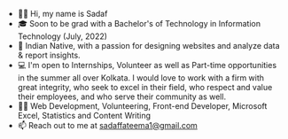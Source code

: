 - 👋🏽 Hi, my name is Sadaf
- 🎓 Soon to be grad with a Bachelor's of Technology in Information Technology (July, 2022)
- 🌇 Indian Native, with a passion for designing websites and analyze data & report insights.
- 💻 I'm open to Internships, Volunteer as well as Part-time opportunities in the summer all over Kolkata. I would love to work with a firm with great integrity, who seek to excel in their field, who respect and value their employees, and who serve their community as well.
- 💪🏽 Web Development, Volunteering, Front-end Developer, Microsoft Excel, Statistics and Content Writing
- 📫 Reach out to me at sadaffateema1@gmail.com 

<!---
sadaffateema/sadaffateema is a ✨ special ✨ repository because its `README.md` (this file) appears on your GitHub profile.
You can click the Preview link to take a look at your changes.
--->
